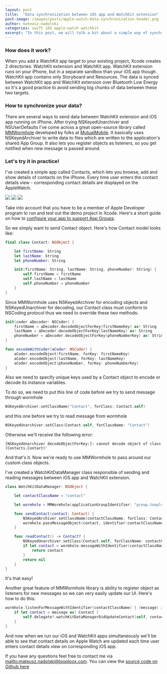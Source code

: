 ```yaml
---
layout: post
title:  "Data synchronization between iOS app and WatchKit extension"
post-image: /images/posts/apple-watch-data-synchronization-header.png
author: mateusz-nadolski
categories: swift iOS apple-watch watchkit
excerpt: "In this post, we will talk a bit about a simple way of synchronizing data between iOS mobile device and Apple Watch."
---
```


### How does it work?

When you add a WatchKit app target to your existing project, Xcode creates 2 directories: WatchKit extension and WatchKit app. WatchKit extension runs on your iPhone, but in a separate sandbox than your iOS app though. WatchKit app contains only Storyboard and Resources. The data is synced between WatchKit app and WatchKit extension over Bluetooth Low Energy so it's a good practice to avoid sending big chunks of data between these two targets.

### How to synchronize your data?

There are several ways to send data between WatchKit extension and iOS app running on iPhone. After trying NSKeyedUnarchiver and NSUserDefaults I've come across a great open-source library called [MMWormhole](https://github.com/mutualmobile/MMWormhole) developed by folks at [MutualMobile](http://www.mutualmobile.com). It basically uses NSKeyedArchiver to write data to files which are written to the application's shared App Group. It also lets you register objects as listeners, so you get notified when new message is passed around.

### Let's try it in practice!

I've created a simple app called Contacts, which lets you browse, add and show details of contacts on the iPhone. Every time user enters the contact details view - corresponding contact details are displayed on the AppleWatch.

![](/images/posts/apple-watch-data-synchronization-1.png) ![](/images/posts/apple-watch-data-synchronization-2.png) ![](/images/posts/apple-watch-data-synchronization-3.png)

Take into account that you have to be a member of Apple Developer program to run and test out the demo project in Xcode. Here's a short guide on how to [configure your app to support App Groups](https://developer.apple.com/library/ios/documentation/General/Conceptual/ExtensibilityPG/ExtensionScenarios.html).

So we simply want to send Contact object. Here's how Contact model looks like:

```swift
final class Contact: NSObject {

    let firstName: String
    let lastName: String
    let phoneNumber: String

    init(firstName: String, lastName: String, phoneNumber: String) {
        self.firstName = firstName
        self.lastName = lastName
        self.phoneNumber = phoneNumber
    }
}
```

Since MMWormhole uses NSKeyedArchiver for encoding objects and NSKeyedUnarchiver for decoding,
our Contact class must conform to NSCoding protocol thus we need to override these two methods:

```swift
init(coder aDecoder: NSCoder) {
    firstName = aDecoder.decodeObjectForKey(firstNameKey) as! String
    lastName = aDecoder.decodeObjectForKey(lastNameKey) as! String
    phoneNumber = aDecoder.decodeObjectForKey(phoneNumberKey) as! String
}

func encodeWithCoder(aCoder: NSCoder) {
    aCoder.encodeObject(firstName, forKey: firstNameKey)
    aCoder.encodeObject(lastName, forKey: lastNameKey)
    aCoder.encodeObject(phoneNumber, forKey: phoneNumberKey)
}
```

Also we need to specify unique keys used by a Contact object to encode or decode its instance variables.

To do so, we need to put this line of code before we try to send message through wormhole

```swift
NSKeyedArchiver.setClassName("Contact", forClass: Contact.self)
```

and this one before we try to read message from wormhole

```swift
NSKeyedUnarchiver.setClass(Contact.self, forClassName: "Contact")
```

Otherwise we'll receive the following error:

```
[NSKeyedUnarchiver decodeObjectForKey:]: cannot decode object of class (Contacts.Contact)'
```

And that's it. Now we're ready to use MMWormhole to pass around our custom class objects.

I've created a WatchKitDataManager class responsible of sending and reading messages between iOS app and WatchKit extension.

```swift
class WatchKitDataManager: NSObject {

    let contactClassName = "contact"

    let wormhole = MMWormhole(applicationGroupIdentifier: "group.tooploox.com.Contacts", optionalDirectory: nil)

    func sendContact(contact: Contact) {
        NSKeyedArchiver.setClassName(contactClassName, forClass: Contact.self)
        wormhole.passMessageObject(contact, identifier:contactClassName)
    }

    func readContact() -> Contact? {
        NSKeyedUnarchiver.setClass(Contact.self, forClassName: contactClassName)
        if let contact = wormhole.messageWithIdentifier(contactClassName) as? Contact {
            return contact
        }
        return nil
    }
}
```

It's that easy!

Another great feature of MMWormhole library is ability to register object as listeners for new messages so we can very easily update our UI. Here's how to do this:

```swift
wormhole.listenForMessageWithIdentifier(contactClassName) { (message) in
    if let contact = message as? Contact {
        self.delegate?.watchKitDataManagerDidUpdateContact(self, contact: contact)
    }
}
```

And now when we run our iOS and WatchKit apps simultaneously we'll be able to see that contact details on Apple Watch are updated each time user enters contact details view on corresponding iOS app.

If you have any questions feel free to contact me via <mailto:mateusz.nadolski@tooploox.com>. You can view the [source code on Github here](https://github.com/tooploox/apple-watch-communication-example)
